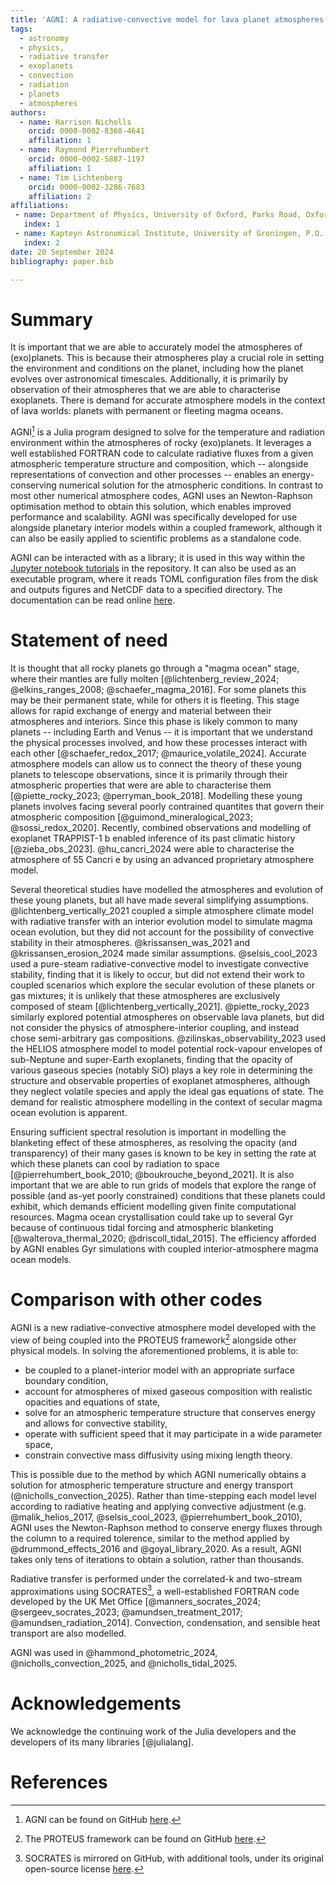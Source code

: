 ```yaml
---
title: 'AGNI: A radiative-convective model for lava planet atmospheres.'
tags:
  - astronomy
  - physics,
  - radiative transfer
  - exoplanets
  - convection
  - radiation
  - planets
  - atmospheres
authors:
  - name: Harrison Nicholls
    orcid: 0000-0002-8368-4641
    affiliation: 1
  - name: Raymond Pierrehumbert
    orcid: 0000-0002-5887-1197
    affiliation: 1
  - name: Tim Lichtenberg
    orcid: 0000-0002-3286-7683
    affiliation: 2
affiliations:
 - name: Department of Physics, University of Oxford, Parks Road, Oxford OX1 3PU, UK
   index: 1
 - name: Kapteyn Astronomical Institute, University of Groningen, P.O. Box 800, 9700 AV Groningen, The Netherlands
   index: 2
date: 20 September 2024
bibliography: paper.bib

---
```


# Summary

It is important that we are able to accurately model the atmospheres of (exo)planets. This is because their atmospheres play a crucial role in setting the environment and conditions on the planet, including how the planet evolves over astronomical timescales. Additionally, it is primarily by observation of their atmospheres that we are able to characterise exoplanets. There is demand for accurate atmosphere models in the context of lava worlds: planets with permanent or fleeting magma oceans.

AGNI[^1] is a Julia program designed to solve for the temperature and radiation environment within the atmospheres of rocky (exo)planets. It leverages a well established FORTRAN code to calculate radiative fluxes from a given atmospheric temperature structure and composition, which -- alongside representations of convection and other processes -- enables an energy-conserving numerical solution for the atmospheric conditions. In contrast to most other numerical atmosphere codes, AGNI uses an Newton-Raphson optimisation method to obtain this solution, which enables improved performance and scalability. AGNI was specifically developed for use alongside planetary interior models within a coupled framework, although it can also be easily applied to scientific problems as a standalone code.

AGNI can be interacted with as a library; it is used in this way within the [Jupyter notebook tutorials](https://github.com/nichollsh/AGNI/tree/main/tutorials) in the repository. It can also be used as an executable program, where it reads TOML configuration files from the disk and outputs figures and NetCDF data to a specified directory. The documentation can be read online [here](https://nichollsh.github.io/AGNI/).

[^1]: AGNI can be found on GitHub [here](https://github.com/nichollsh/AGNI).

# Statement of need

It is thought that all rocky planets go through a "magma ocean" stage, where their mantles are fully molten [@lichtenberg_review_2024; @elkins_ranges_2008; @schaefer_magma_2016]. For some planets this may be their permanent state, while for others it is fleeting. This stage allows for rapid exchange of energy and material between their atmospheres and interiors. Since this phase is likely common to many planets -- including Earth and Venus -- it is important that we understand the physical processes involved, and how these processes interact with each other [@schaefer_redox_2017; @maurice_volatile_2024]. Accurate atmosphere models can allow us to connect the theory of these young planets to telescope observations, since it is primarily through their atmospheric properties that were are able to characterise them [@piette_rocky_2023; @perryman_book_2018]. Modelling these young planets involves facing several poorly contrained quantites that govern their atmospheric composition [@guimond_mineralogical_2023; @sossi_redox_2020]. Recently, combined observations and modelling of exoplanet TRAPPIST-1 b enabled inference of its past climatic history [@zieba_obs_2023]. @hu_cancri_2024 were able to characterise the atmosphere of 55 Cancri e by using an advanced proprietary atmosphere model.

Several theoretical studies have modelled the atmospheres and evolution of these young planets, but all have made several simplifying assumptions. @lichtenberg_vertically_2021 coupled a simple atmosphere climate model with radiative transfer with an interior evolution model to simulate magma ocean evolution, but they did not account for the possibility of convective stability in their atmospheres. @krissansen_was_2021 and @krissansen_erosion_2024 made similar assumptions. @selsis_cool_2023 used a pure-steam radiative-convective model to investigate convective stability, finding that it is likely to occur, but did not extend their work to coupled scenarios which explore the secular evolution of these planets or gas mixtures; it is unlikely that these atmospheres are exclusively composed of steam [@lichtenberg_vertically_2021]. @piette_rocky_2023 similarly explored potential atmospheres on observable lava planets, but did not consider the physics of atmosphere-interior coupling, and instead chose semi-arbitrary gas compositions. @zilinskas_observability_2023 used the HELIOS atmosphere model to model potential rock-vapour envelopes of sub-Neptune and super-Earth exoplanets, finding that the opacity of various gaseous species (notably SiO) plays a key role in determining the structure and observable properties of exoplanet atmospheres, although they neglect volatile species and apply the ideal gas equations of state. The demand for realistic atmosphere modelling in the context of secular magma ocean evolution is apparent.

Ensuring sufficient spectral resolution is important in modelling the blanketing effect of these atmospheres, as resolving the opacity (and transparency) of their many gases is known to be key in setting the rate at which these planets can cool by radiation to space [@pierrehumbert_book_2010; @boukrouche_beyond_2021]. It is also important that we are able to run grids of models that explore the range of possible (and as-yet poorly constrained) conditions that these planets could exhibit, which demands efficient modelling given finite computational resources. Magma ocean crystallisation could take up to several Gyr because of continuous tidal forcing and atmospheric blanketing [@walterova_thermal_2020; @driscoll_tidal_2015]. The efficiency afforded by AGNI enables Gyr simulations with coupled interior-atmosphere magma ocean models.

# Comparison with other codes

AGNI is a new radiative-convective atmosphere model developed with the view of being coupled into the PROTEUS framework[^2] alongside other physical models. In solving the aforementioned problems, it is able to:

* be coupled to a planet-interior model with an appropriate surface boundary condition,
* account for atmospheres of mixed gaseous composition with realistic opacities and equations of state,
* solve for an atmospheric temperature structure that conserves energy and allows for convective stability,
* operate with sufficient speed that it may participate in a wide parameter space,
* constrain convective mass diffusivity using mixing length theory.

This is possible due to the method by which AGNI numerically obtains a solution for atmospheric temperature structure and energy transport (@nicholls_convection_2025). Rather than time-stepping each model level according to radiative heating and applying convective adjustment (e.g. @malik_helios_2017, @selsis_cool_2023, @pierrehumbert_book_2010), AGNI uses the Newton-Raphson method to conserve energy fluxes through the column to a required tolerence, similar to the method applied by @drummond_effects_2016 and @goyal_library_2020. As a result, AGNI takes only tens of iterations to obtain a solution, rather than thousands.

Radiative transfer is performed under the correlated-k and two-stream approximations using SOCRATES[^3], a well-established FORTRAN code developed by the UK Met Office [@manners_socrates_2024; @sergeev_socrates_2023; @amundsen_treatment_2017; @amundsen_radiation_2014]. Convection, condensation, and sensible heat transport are also modelled.

AGNI was used in @hammond_photometric_2024, @nicholls_convection_2025, and @nicholls_tidal_2025.

[^2]: The PROTEUS framework can be found on GitHub [here](https://github.com/FormingWorlds/PROTEUS).
[^3]: SOCRATES is mirrored on GitHub, with additional tools, under its original open-source license [here](https://github.com/nichollsh/SOCRATES).

# Acknowledgements

We acknowledge the continuing work of the Julia developers and the developers of its many libraries [@julialang].

# References
